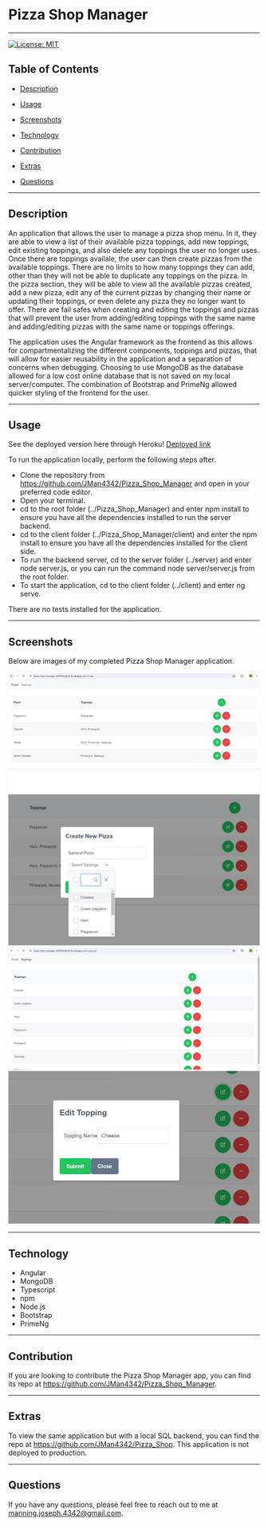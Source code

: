 # Pizza Shop Manager

---

[![License: MIT](https://img.shields.io/badge/License-MIT-yellow.svg)](https://opensource.org/licenses/MIT)

## **Table of Contents**

- [Description](#Description)

- [Usage](#usage)

- [Screenshots](#screenshots)

- [Technology](#technology)

- [Contribution](#contribution)

- [Extras](#extras)

- [Questions](#questions)

---

## **Description**

An application that allows the user to manage a pizza shop menu. In it, they are able to view a list of their available pizza toppings, add new toppings, edit existing toppings, and also delete any toppings the user no longer uses. Once there are toppings availale, the user can then create pizzas from the available toppings. There are no limits to how many toppings they can add, other than they will not be able to duplicate any toppings on the pizza. In the pizza section, they will be able to view all the available pizzas created, add a new pizza, edit any of the current pizzas by changing their name or updating their toppings, or even delete any pizza they no longer want to offer. There are fail safes when creating and editing the toppings and pizzas that will prevent the user from adding/editing toppings with the same name and adding/editing pizzas with the same name or toppings offerings.

The application uses the Angular framework as the frontend as this allows for compartmentalizing the different components, toppings and pizzas, that will allow for easier reusability in the application and a separation of concerns when debugging. Choosing to use MongoDB as the database allowed for a low cost online database that is not saved on my local server/computer. The combination of Bootstrap and PrimeNg allowed quicker styling of the frontend for the user.

---

## **Usage**

See the deployed version here through Heroku! [Deployed link](https://pizza-shop-manager-e295f45a4e32.herokuapp.com/)

To run the application locally, perform the following steps after.

- Clone the repository from https://github.com/JMan4342/Pizza_Shop_Manager and open in your preferred code editor.
- Open your terminal.
- cd to the root folder (../Pizza_Shop_Manager) and enter npm install to ensure you have all the dependencies installed to run the server backend.
- cd to the client folder (../Pizza_Shop_Manager/client) and enter the npm install to ensure you have all the dependencies installed for the client side.
- To run the backend server, cd to the server folder (../server) and enter node server.js, or you can run the command node server/server.js from the root folder.
- To start the application, cd to the client folder (../client) and enter ng serve.

There are no tests installed for the application.

---

## **Screenshots**

Below are images of my completed Pizza Shop Manager application.

![Pizzas screen](./assets/images/Pizzas_screen.jpg)
![Add new pizza UI](./assets/images/New_Pizza_screen.jpg)
![Toppings screen](./assets/images/Toppings_screen.jpg)
![Edit topping UI](./assets/images/Edit_Topping_screen.jpg)

---

## **Technology**

- Angular
- MongoDB
- Typescript
- npm
- Node.js
- Bootstrap
- PrimeNg

---

## **Contribution**

If you are looking to contribute the Pizza Shop Manager app, you can find its repo at https://github.com/JMan4342/Pizza_Shop_Manager.

---

## **Extras**

To view the same application but with a local SQL backend, you can find the repo at https://github.com/JMan4342/Pizza_Shop. This application is not deployed to production.

---

## **Questions**

If you have any questions, please feel free to reach out to me at manning.joseph.4342@gmail.com.
